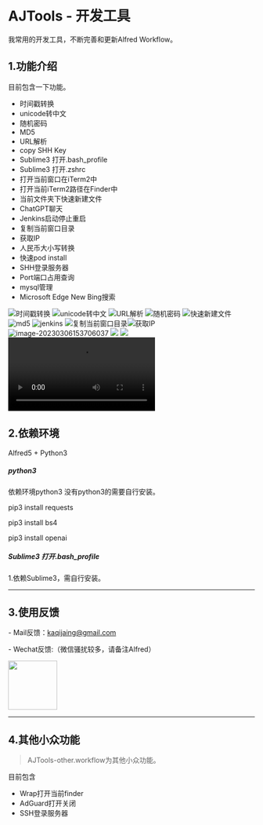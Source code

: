 # AJTools - 开发工具

我常用的开发工具，不断完善和更新Alfred Workflow。

## 1.功能介绍

目前包含一下功能。

- 时间戳转换
- unicode转中文
- 随机密码
- MD5
- URL解析
- copy SHH Key
- Sublime3 打开.bash_profile
- Sublime3 打开.zshrc
- 打开当前窗口在iTerm2中
- 打开当前iTerm2路径在Finder中
- 当前文件夹下快速新建文件
- ChatGPT聊天
- Jenkins启动停止重启
- 复制当前窗口目录
- 获取IP
- 人民币大小写转换
- 快速pod install
- SHH登录服务器
- Port端口占用查询
- mysql管理
- Microsoft Edge New Bing搜索

![时间戳转换](img/ts.png)
![unicode转中文](img/unicode.png)
![URL解析](img/url.png)
![随机密码](img/random.png)
![快速新建文件](img/newFile.png)
![md5](img/md5.png)
![jenkins](img/jenkins.png)
![复制当前窗口目录](img/ajpath.png)![获取IP](img/ip.png)![image-20230306153706037](img/rmb.png)
![](img/all0.png)
![](img/all1.png)
![](gif.mp4)

## 2.依赖环境

Alfred5 + Python3

##### python3

依赖环境python3 没有python3的需要自行安装。

 pip3 install requests

 pip3 install bs4

 pip3 install openai

##### Sublime3 打开.bash_profile

1.依赖Sublime3，需自行安装。

------

## 3.使用反馈

\- Mail反馈：kaqijaing@gmail.com

\- Wechat反馈:（微信骚扰较多，请备注Alfred）

<img src="img/WechatIMG.jpeg" width="100px">


------


## 4.其他小众功能

> AJTools-other.workflow为其他小众功能。

目前包含

- Wrap打开当前finder
- AdGuard打开关闭
- SSH登录服务器

